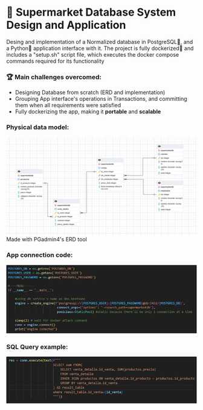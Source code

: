 # 🛒 Supermarket Database System Design and Application
Desing and implementation of a Normalized database in PostgreSQL🐘, and a Python🐍 application interface with it.
The project is fully dockerized🐳 and includes a "setup.sh" script file, which executes
the docker compose commands required for its functionality


### 🏆 Main challenges overcomed:

* Designing Database from scratch (ERD and implementation)
* Grouping App interface's operations in Transactions, and committing them when all requirements were satisfied
* Fully dockerizing the app, making it <strong>portable</strong> and <strong>scalable</strong>
  
### Physical data model:

<img src="https://github.com/kukelia/supermarket-db-system/blob/master/img/ERD.png" alt="drawing" width="1100"/>
Made with PGadmin4's ERD tool

### App connection code:

<img src="https://github.com/kukelia/supermarket-db-system/blob/master/img/app_connection.png" alt="drawing" width="900"/>

### SQL Query example:

<img src="https://github.com/kukelia/supermarket-db-system/blob/master/img/query_example.png" alt="drawing" width="900"/>
